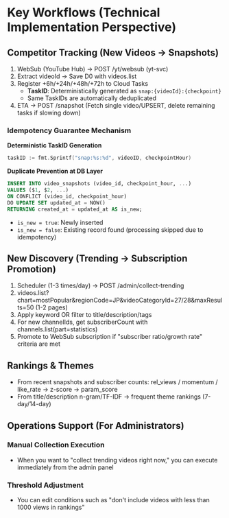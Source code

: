 # Key Workflows (Technical Implementation Perspective)

## Competitor Tracking (New Videos → Snapshots)

1. WebSub (YouTube Hub) → POST /yt/websub (yt-svc)
2. Extract videoId → Save D0 with videos.list
3. Register +6h/+24h/+48h/+72h to Cloud Tasks
   - **TaskID**: Deterministically generated as `snap:{videoId}:{checkpoint}`
   - Same TaskIDs are automatically deduplicated
4. ETA → POST /snapshot (Fetch single video/UPSERT, delete remaining tasks if slowing down)

### Idempotency Guarantee Mechanism

**Deterministic TaskID Generation**
```go
taskID := fmt.Sprintf("snap:%s:%d", videoID, checkpointHour)
```

**Duplicate Prevention at DB Layer**
```sql
INSERT INTO video_snapshots (video_id, checkpoint_hour, ...)
VALUES ($1, $2, ...)
ON CONFLICT (video_id, checkpoint_hour) 
DO UPDATE SET updated_at = NOW()
RETURNING created_at = updated_at AS is_new;
```

- `is_new = true`: Newly inserted
- `is_new = false`: Existing record found (processing skipped due to idempotency)

## New Discovery (Trending → Subscription Promotion)

1. Scheduler (1-3 times/day) → POST /admin/collect-trending
2. videos.list?chart=mostPopular&regionCode=JP&videoCategoryId=27/28&maxResults=50 (1-2 pages)
3. Apply keyword OR filter to title/description/tags
4. For new channelIds, get subscriberCount with channels.list(part=statistics)
5. Promote to WebSub subscription if "subscriber ratio/growth rate" criteria are met

## Rankings & Themes

- From recent snapshots and subscriber counts: rel_views / momentum / like_rate → z-score → param_score
- From title/description n-gram/TF-IDF → frequent theme rankings (7-day/14-day)

## Operations Support (For Administrators)

### Manual Collection Execution
- When you want to "collect trending videos right now," you can execute immediately from the admin panel

### Threshold Adjustment
- You can edit conditions such as "don't include videos with less than 1000 views in rankings"